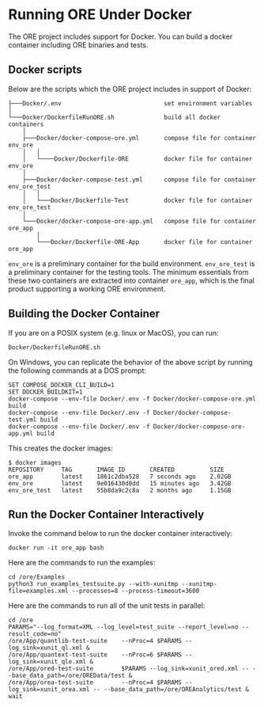 
# Running ORE Under Docker

The ORE project includes support for Docker.  You can build a docker container
including ORE binaries and tests.

## Docker scripts

Below are the scripts which the ORE project includes in support of Docker:

```
├───Docker/.env                             set environment variables
│
└───Docker/DockerfileRunORE.sh              build all docker containers
    │   
    ├───Docker/docker-compose-ore.yml       compose file for container env_ore
    │   │
    │   └────Docker/Dockerfile-ORE          docker file for container env_ore
    │   
    ├───Docker/docker-compose-test.yml      compose file for container env_ore_test
    │   │
    │   └───Docker/Dockerfile-Test          docker file for container env_ore_test
    │   
    └───Docker/docker-compose-ore-app.yml   compose file for container ore_app
        │
        └───Docker/Dockerfile-ORE-App       docker file for container ore_app
```
`env_ore` is a preliminary container for the build environment.  `env_ore_test`
is a preliminary container for the testing tools.  The minimum essentials from
these two containers are extracted into container `ore_app`, which is the final
product supporting a working ORE environment.

## Building the Docker Container

If you are on a POSIX system (e.g. linux or MacOS), you can run:

    Docker/DockerfileRunORE.sh

On Windows, you can replicate the behavior of the above script by running the
following commands at a DOS prompt:

    SET COMPOSE_DOCKER_CLI_BUILD=1    
    SET DOCKER_BUILDKIT=1    
    docker-compose --env-file Docker/.env -f Docker/docker-compose-ore.yml build    
    docker-compose --env-file Docker/.env -f Docker/docker-compose-test.yml build    
    docker-compose --env-file Docker/.env -f Docker/docker-compose-ore-app.yml build    

This creates the docker images:

    $ docker images
    REPOSITORY     TAG       IMAGE ID       CREATED          SIZE
    ore_app        latest    1861c2dba528   7 seconds ago    2.02GB
    env_ore        latest    9e016430d0dd   15 minutes ago   3.42GB
    env_ore_test   latest    55b8da9c2c8a   2 months ago     1.15GB

## Run the Docker Container Interactively

Invoke the command below to run the docker container interactively:

    docker run -it ore_app bash

Here are the commands to run the examples:

    cd /ore/Examples
    python3 run_examples_testsuite.py --with-xunitmp --xunitmp-file=examples.xml --processes=8 --process-timeout=3600

Here are the commands to run all of the unit tests in parallel:

    cd /ore
    PARAMS="--log_format=XML --log_level=test_suite --report_level=no --result_code=no"
    /ore/App/quantlib-test-suite    --nProc=4 $PARAMS --log_sink=xunit_ql.xml &
    /ore/App/quantext-test-suite    --nProc=6 $PARAMS --log_sink=xunit_qle.xml &
    /ore/App/ored-test-suite        $PARAMS --log_sink=xunit_ored.xml -- --base_data_path=/ore/OREData/test &
    /ore/App/orea-test-suite        --nProc=4 $PARAMS --log_sink=xunit_orea.xml -- --base_data_path=/ore/OREAnalytics/test &
    wait

